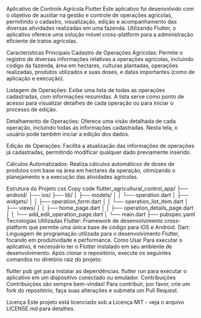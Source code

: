 Aplicativo de Controle Agrícola Flutter
Este aplicativo foi desenvolvido com o objetivo de auxiliar na gestão e controle de operações agrícolas, permitindo o cadastro, visualização, edição e acompanhamento das diversas atividades realizadas em uma fazenda. Utilizando Flutter, o aplicativo oferece uma solução móvel cross-platform para a administração eficiente de tratos agrícolas.

Características Principais
Cadastro de Operações Agrícolas: Permite o registro de diversas informações relativas a operações agrícolas, incluindo código da fazenda, área em hectares, culturas plantadas, operações realizadas, produtos utilizados e suas doses, e datas importantes (como de aplicação e execução).

Listagem de Operações: Exibe uma lista de todas as operações cadastradas, com informações resumidas. A lista serve como ponto de acesso para visualizar detalhes de cada operação ou para iniciar o processo de edição.

Detalhamento de Operações: Oferece uma visão detalhada de cada operação, incluindo todas as informações cadastradas. Nesta tela, o usuário pode também iniciar a edição dos dados.

Edição de Operações: Facilita a atualização das informações de operações já cadastradas, permitindo modificar qualquer dado previamente inserido.

Cálculos Automatizados: Realiza cálculos automáticos de doses de produtos com base na área em hectares da operação, otimizando o planejamento e a execução das atividades agrícolas.

Estrutura do Projeto
css
Copy code
flutter_agricultural_control_app/
├── android/
├── ios/
├── lib/
│   ├── models/
│   │   └── operation.dart
│   ├── widgets/
│   │   ├── operation_form.dart
│   │   └── operation_list_item.dart
│   ├── views/
│   │   ├── home_page.dart
│   │   ├── operation_details_page.dart
│   │   └── add_edit_operation_page.dart
│   └── main.dart
├── pubspec.yaml
Tecnologias Utilizadas
Flutter: Framework de desenvolvimento cross-platform que permite uma única base de código para iOS e Android.
Dart: Linguagem de programação utilizada para o desenvolvimento Flutter, focando em produtividade e performance.
Como Usar
Para executar o aplicativo, é necessário ter o Flutter instalado em seu ambiente de desenvolvimento. Após clonar o repositório, execute os seguintes comandos no diretório raiz do projeto:

flutter pub get para instalar as dependências.
flutter run para executar o aplicativo em um dispositivo conectado ou emulador.
Contribuições
Contribuições são sempre bem-vindas! Para contribuir, por favor, crie um fork do repositório, faça suas alterações e submeta um Pull Request.

Licença
Este projeto está licenciado sob a Licença MIT - veja o arquivo LICENSE.md para detalhes.
